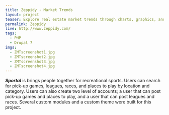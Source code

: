 ```yaml
---
title: Zeppidy - Market Trends
layout: project
teaser: Explore real estate market trends through charts, graphics, and maps.
permalink: Zeppidy
live: http://www.zeppidy.com/
tags:
  - PHP
  - Drupal 7
imgs:
  - ZMTscreenshot1.jpg
  - ZMTscreenshot2.jpg
  - ZMTscreenshot3.jpg
  - ZMTscreenshot4.jpg
---
```

_**Sportal**_ is brings people together for recreational sports. Users can search for pick-up games, leagues, races, and places to play by location and category. Users can also create two level of accounts; a user that can post pick-up games and places to play, and a user that can post leagues and races. Several custom modules and a custom theme were built for this project.

